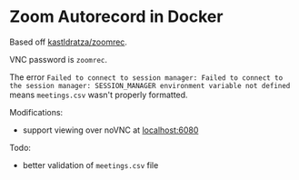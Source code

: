 # Zoom Autorecord in Docker

Based off [kastldratza/zoomrec](https://github.com/kastldratza/zoomrec).

VNC password is `zoomrec`.

The error `Failed to connect to session manager: Failed to connect to the session manager: SESSION_MANAGER environment variable not defined` means `meetings.csv` wasn't properly formatted.

Modifications:

- support viewing over noVNC at [localhost:6080](http://localhost:6080)

Todo:

- better validation of `meetings.csv` file